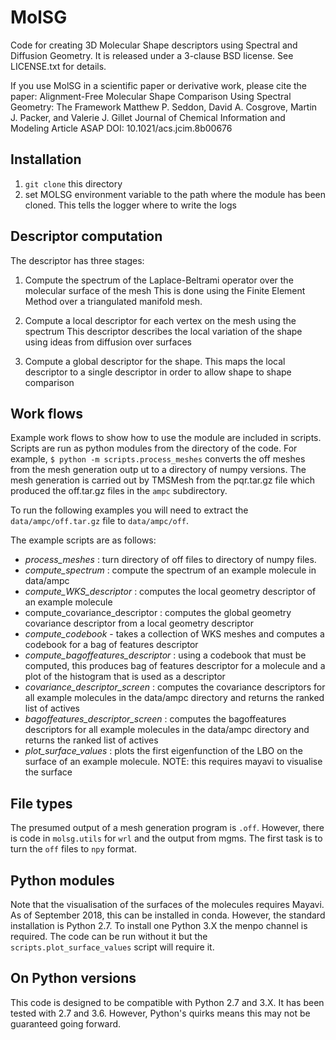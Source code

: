 # MolSG
Code for creating 3D Molecular Shape descriptors using Spectral and Diffusion Geometry. It is released under a 3-clause BSD license. See LICENSE.txt for details.

If you use MolSG in a scientific paper or derivative work, please cite the paper:
Alignment-Free Molecular Shape Comparison Using Spectral Geometry: The Framework
Matthew P. Seddon, David A. Cosgrove, Martin J. Packer, and Valerie J. Gillet
Journal of Chemical Information and Modeling Article ASAP
DOI: 10.1021/acs.jcim.8b00676

## Installation
1. `git clone` this directory
2. set MOLSG environment variable to the path where the module has been cloned. This tells the logger where to write the logs

## Descriptor computation
The descriptor has three stages:
1. Compute the spectrum of the Laplace-Beltrami operator over the molecular surface of the mesh
		 This is done using the Finite Element Method over a triangulated manifold mesh.

2. Compute a local descriptor for each vertex on the mesh using the spectrum
		 This descriptor describes the local variation of the shape using ideas from diffusion over surfaces

3. Compute a global descriptor for the shape.
		 This maps the local descriptor to a single descriptor in order to allow shape to shape comparison

## Work flows
Example work flows to show how to use the module are included in scripts. Scripts are run as python modules from the directory of the code. For example, `$ python -m scripts.process_meshes` converts the off meshes from the mesh generation outp ut to a directory of numpy versions. The mesh generation is carried out by TMSMesh from the pqr.tar.gz file which produced the off.tar.gz files in the `ampc` subdirectory.

To run the following examples you will need to extract the `data/ampc/off.tar.gz` file to `data/ampc/off`.

The example scripts are as follows:
- *process_meshes* : turn directory of off files to directory of numpy files.
- *compute_spectrum* : compute the spectrum of an example molecule in data/ampc
- *compute_WKS_descriptor* : computes the local geometry descriptor of an example molecule
- compute_covariance_descriptor : computes the global geometry covariance descriptor from a local geometry descriptor
- *compute_codebook* - takes a collection of WKS meshes and computes a codebook for a bag of features descriptor
- *compute_bagoffeatures_descriptor* : using a codebook that must be computed, this produces bag of features descriptor for a molecule and a plot of the histogram that is used as a descriptor
- *covariance_descriptor_screen* : computes the covariance descriptors for all example molecules in the data/ampc directory and returns the ranked list of actives
- *bagoffeatures_descriptor_screen* : computes the bagoffeatures descriptors for all example molecules in the data/ampc directory and returns the ranked list of actives
- *plot_surface_values* : plots the first eigenfunction of the LBO on the surface of an example molecule. NOTE: this requires mayavi to visualise the surface

## File types
The presumed output of a mesh generation program is `.off`. However, there is code in `molsg.utils` for `wrl` and the output from mgms. The first task is to turn the `off` files to `npy` format.

## Python modules
Note that the visualisation of the surfaces of the molecules requires Mayavi. As of September 2018, this can be installed in conda. However, the standard installation is Python 2.7. To install one Python 3.X the menpo channel is required.
The code can be run without it but the `scripts.plot_surface_values` script will require it.

## On Python versions
This code is designed to be compatible with Python 2.7 and 3.X. It has been tested with 2.7 and 3.6. However, Python's quirks means this may not be guaranteed going forward.
